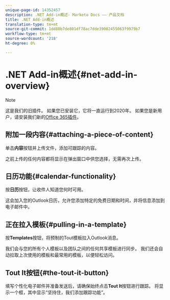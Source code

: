 ```yaml
---
unique-page-id: 14352457
description: .NET Add-in概述- Marketo Docs —— 产品文档
title: .NET Add-in概述
translation-type: tm+mt
source-git-commit: 1dd80b7de801df78ac7dde39002455063f9979b7
workflow-type: tm+mt
source-wordcount: '218'
ht-degree: 0%

---
```



# .NET Add-in概述{#net-add-in-overview}

>[!NOTE]
>
>这是我们的旧插件。 如果您已安装它，它将一直运行到2020年。 如果您是新用户，请安装我们新的[Office 365插件](https://s3.amazonaws.com/tout-user-store/outlook-mac/assets/install_tout_add-in_outlook_mac.pdf)。

## 附加一段内容{#attaching-a-piece-of-content}

单击&#x200B;**内容**&#x200B;按钮并上传文件，添加可跟踪的内容。

之前上传的任何内容都将显示在弹出窗口中供您选择，无需再次上传。

## 日历功能{#calendar-functionality}

按&#x200B;**日历**&#x200B;按钮，让收件人知道您何时可用。

这会加入您的Outlook日历，允许您添加特定的免费日期和时间，并将信息添加到电子邮件中。

## 正在拉入模板{#pulling-in-a-template}

按&#x200B;**Templates**&#x200B;按钮，将预制的Tout模板拉入Outlook消息。

我们会与您的所有个人模板以及团队之间的任何共享模板进行同步。 我们还会自动拉取上次使用的模板和最常用的模板，以便轻松访问。

## Tout It按钮{#the-tout-it-button}

填写个性化电子邮件并准备发送后，请确保始终点击&#x200B;**Tout It**&#x200B;按钮进行跟踪。 将显示一个框，其中显示“坚持住，我们添加跟踪功能”。
